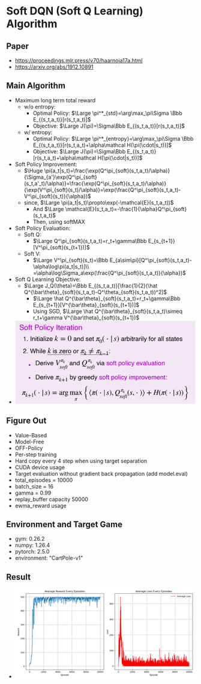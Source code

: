 # Soft DQN (Soft Q Learning) Algorithm
## Paper
* https://proceedings.mlr.press/v70/haarnoja17a.html
* https://arxiv.org/abs/1912.10891
## Main Algorithm
* Maximum long term total reward
  * w/o entropy:
    * Optimal Policy: $`\Large  \pi^*_{std}=\arg\max_\pi\Sigma \Bbb E_{(s_t,a_t)}[r(s_t,a_t)]`$
    * Objective: $\Large J(\pi)=\Sigma\Bbb E_{(s_t,a_t)}[r(s_t,a_t)]$
  * w/ entropy:
    * Optimal Policy: $`\Large \pi^*_{entropy}=\arg\max_\pi\Sigma \Bbb E_{(s_t,a_t)}[r(s_t,a_t)+\alpha\mathcal H(\pi(\cdot|s_t))]`$
    * Objective: $\Large J(\pi)=\Sigma\Bbb E_{(s_t,a_t)}[r(s_t,a_t)+\alpha\mathcal H(\pi(\cdot|s_t))]$
* Soft Policy Improvement:
  * $`\Huge \pi(a_t|s_t)=\frac{\exp(Q^\pi_{soft}(s_t,a_t)/\alpha)}{\Sigma_{a'}\exp(Q^\pi_{soft}(s_t,a'_t)/\alpha)}=\frac{\exp(Q^\pi_{soft}(s_t,a_t)/\alpha)}{\exp(V^\pi_{soft}(s_t)/\alpha)}=\exp(\frac{Q^\pi_{soft}(s_t,a_t)-V^\pi_{soft}(s_t)}{\alpha})`$
  * since, $\Large \pi(a_t|s_t)\propto\exp(-\mathcal{E}(s_t,a_t))$ 
    * And $\Large \mathcal{E}(s_t,a_t)=-\frac{1}{\alpha}Q^\pi_{soft}(s_t,a_t)$
    * Then, using softMAX
* Soft Policy Evaluation:
  * Soft Q: 
    * $\Large Q^\pi_{soft}(s_t,a_t)=r_t+\gamma\Bbb E_{s_{t+1}}[V^\pi_{soft}(s_{t+1})]$
  * Soft V: 
    * $\Large V^\pi_{soft}(s_t)=\Bbb E_{a\sim\pi}[Q^\pi_{soft}(s_t,a_t)-\alpha\log\pi(a_t|s_t)]\\ =\alpha\log\Sigma_a\exp(\frac{Q^\pi_{soft}(s_t,a_t)}{\alpha})$
* Soft Q Learning Objective:
  * $`\Large J_Q(\theta)=\Bbb E_{(s_t,a_t)}[\frac{1}{2}(\hat Q^{\bar\theta}_{soft}(s_t,a_t)-Q^\theta_{soft}(s_t,a_t))^2]`$
    * $`\Large \hat Q^{\bar\theta}_{soft}(s_t,a_t)=r_t+\gamma\Bbb E_{s_{t+1}}[V^{\bar\theta}_{soft}(s_{t+1})]`$
    * Using SGD, $`\Large \hat Q^{\bar\theta}_{soft}(s_t,a_t)\simeq r_t+\gamma V^{\bar\theta}_{soft}(s_{t+1})`$
* ![soft-q-learning-Algorithm](soft_dqn_algorithm.png)
## Figure Out
* Value-Based
* Model-Free
* OFF-Policy
* Per-step training
* Hard copy every 4 step when using target separation
* CUDA device usage
* Target evaluation without gradient back propagation (add model.eval)
* total_episodes = 10000
* batch_size = 16
* gamma      = 0.99
* replay_buffer capacity 50000
* ewma_reward usage
## Environment and Target Game
* gym: 0.26.2
* numpy: 1.26.4 
* pytorch: 2.5.0
* environment: "CartPole-v1"
## Result
* ![Soft DQN](SOFTDQN_plot-whole.png)
